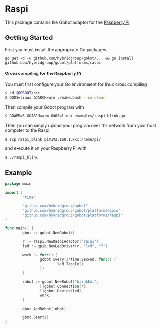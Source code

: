 # Raspi

This package contains the Gobot adaptor for the [Raspberry Pi](http://www.raspberrypi.org/).

## Getting Started

First you must install the appropriate Go packages

```
go get -d -u github.com/hybridgroup/gobot/... && go install github.com/hybridgroup/gobot/platforms/raspi
```

#### Cross compiling for the Raspberry Pi
You must first configure your Go environment for linux cross compiling

```bash
$ cd $GOROOT/src
$ GOOS=linux GOARCH=arm ./make.bash --no-clean

```

Then compile your Gobot program with
```bash
$ GOARM=6 GOARCH=arm GOOS=linux examples/raspi_blink.go
```

Then you can simply upload your program over the network from your host computer to the Raspi
``` bash
$ scp raspi_blink pi@192.168.1.xxx:/home/pi/
```

and execute it on your Raspberry Pi with
```bash
$ ./raspi_blink
```

## Example

```go
package main

import (
        "time"

        "github.com/hybridgroup/gobot"
        "github.com/hybridgroup/gobot/platforms/gpio"
        "github.com/hybridgroup/gobot/platforms/raspi"
)

func main() {
        gbot := gobot.NewGobot()

        r := raspi.NewRaspiAdaptor("raspi")
        led := gpio.NewLedDriver(r, "led", "7")

        work := func() {
                gobot.Every(1*time.Second, func() {
                        led.Toggle()
                })
        }

        robot := gobot.NewRobot("blinkBot",
                []gobot.Connection{r},
                []gobot.Device{led},
                work,
        )

        gbot.AddRobot(robot)

        gbot.Start()
}
```
